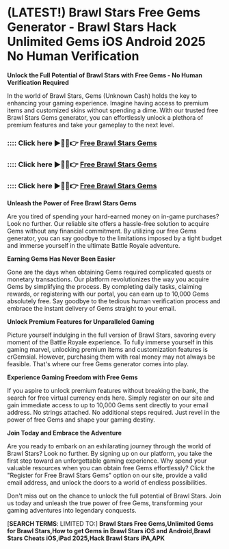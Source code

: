 # **(LATEST!) Brawl Stars Free Gems Generator - Brawl Stars Hack Unlimited Gems iOS Android 2025 No Human Verification**

**Unlock the Full Potential of Brawl Stars with Free Gems - No Human Verification Required**

In the world of Brawl Stars, Gems (Unknown Cash) holds the key to enhancing your gaming experience. Imagine having access to premium items and customized skins without spending a dime. With our trusted free Brawl Stars Gems generator, you can effortlessly unlock a plethora of premium features and take your gameplay to the next level.

### :::: Click here ►🔴✅👉 <a href="https://lookerstudio.google.com/s/oGhs9FeaGrg">Free Brawl Stars Gems</a>

### :::: Click here ►🔴✅👉 <a href="https://lookerstudio.google.com/s/oGhs9FeaGrg">Free Brawl Stars Gems</a>

### :::: Click here ►🔴✅👉 <a href="https://lookerstudio.google.com/s/oGhs9FeaGrg">Free Brawl Stars Gems</a>

**Unleash the Power of Free Brawl Stars Gems**

Are you tired of spending your hard-earned money on in-game purchases? Look no further. Our reliable site offers a hassle-free solution to acquire Gems without any financial commitment. By utilizing our free Gems generator, you can say goodbye to the limitations imposed by a tight budget and immerse yourself in the ultimate Battle Royale adventure.

**Earning Gems Has Never Been Easier**

Gone are the days when obtaining Gems required complicated quests or monetary transactions. Our platform revolutionizes the way you acquire Gems by simplifying the process. By completing daily tasks, claiming rewards, or registering with our portal, you can earn up to 10,000 Gems absolutely free. Say goodbye to the tedious human verification process and embrace the instant delivery of Gems straight to your email.

**Unlock Premium Features for Unparalleled Gaming**

Picture yourself indulging in the full version of Brawl Stars, savoring every moment of the Battle Royale experience. To fully immerse yourself in this gaming marvel, unlocking premium items and customization features is crGemsial. However, purchasing them with real money may not always be feasible. That's where our free Gems generator comes into play.

**Experience Gaming Freedom with Free Gems**

If you aspire to unlock premium features without breaking the bank, the search for free virtual currency ends here. Simply register on our site and gain immediate access to up to 10,000 Gems sent directly to your email address. No strings attached. No additional steps required. Just revel in the power of free Gems and shape your gaming destiny.

**Join Today and Embrace the Adventure**

Are you ready to embark on an exhilarating journey through the world of Brawl Stars? Look no further. By signing up on our platform, you take the first step toward an unforgettable gaming experience. Why spend your valuable resources when you can obtain free Gems effortlessly? Click the "Register for Free Brawl Stars Gems" option on our site, provide a valid email address, and unlock the doors to a world of endless possibilities.

Don't miss out on the chance to unlock the full potential of Brawl Stars. Join us today and unleash the true power of free Gems, transforming your gaming adventures into legendary conquests.



[**SEARCH TERMS**: LIMITED TO:] **Brawl Stars Free Gems,Unlimited Gems for Brawl Stars,How to get Gems in Brawl Stars iOS and Android,Brawl Stars Cheats iOS,iPad 2025,Hack Brawl Stars iPA,APK**